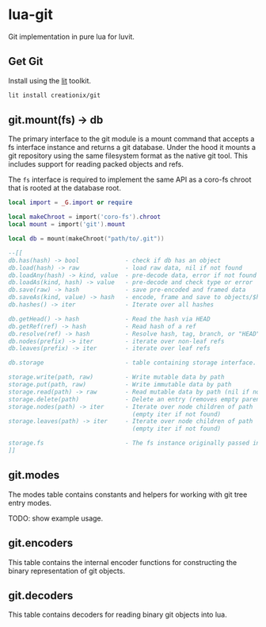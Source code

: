 # lua-git

Git implementation in pure lua for luvit.

## Get Git

Install using the [lit](https://github.com/luvit/lit) toolkit.

```sh
lit install creationix/git
```

## git.mount(fs) -> db

The primary interface to the git module is a mount command that accepts a fs
interface instance and returns a git database.  Under the hood it mounts a git
repository using the same filesystem format as the native git tool.  This
includes support for reading packed objects and refs.

The `fs` interface is required to implement the same API as a coro-fs chroot that
is rooted at the database root.

```lua
local import = _G.import or require

local makeChroot = import('coro-fs').chroot
local mount = import('git').mount

local db = mount(makeChroot("path/to/.git"))

--[[
db.has(hash) -> bool             - check if db has an object
db.load(hash) -> raw             - load raw data, nil if not found
db.loadAny(hash) -> kind, value  - pre-decode data, error if not found
db.loadAs(kind, hash) -> value   - pre-decode and check type or error
db.save(raw) -> hash             - save pre-encoded and framed data
db.saveAs(kind, value) -> hash   - encode, frame and save to objects/$ha/$sh
db.hashes() -> iter              - Iterate over all hashes

db.getHead() -> hash             - Read the hash via HEAD
db.getRef(ref) -> hash           - Read hash of a ref
db.resolve(ref) -> hash          - Resolve hash, tag, branch, or "HEAD" to hash
db.nodes(prefix) -> iter         - iterate over non-leaf refs
db.leaves(prefix) -> iter        - iterate over leaf refs

db.storage                       - table containing storage interface.

storage.write(path, raw)         - Write mutable data by path
storage.put(path, raw)           - Write immutable data by path
storage.read(path) -> raw        - Read mutable data by path (nil if not found)
storage.delete(path)             - Delete an entry (removes empty parent dirs)
storage.nodes(path) -> iter      - Iterate over node children of path
                                   (empty iter if not found)
storage.leaves(path) -> iter     - Iterate over node children of path
                                   (empty iter if not found)

storage.fs                       - The fs instance originally passed in.
]]
```

## git.modes

The modes table contains constants and helpers for working with git tree entry modes.

TODO: show example usage.

## git.encoders

This table contains the internal encoder functions for constructing the binary
representation of git objects.

## git.decoders

This table contains decoders for reading binary git objects into lua.
